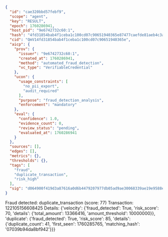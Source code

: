 ```json
{
  "id": "cae320bbd57febf9",
  "scope": "agent",
  "key": "RESULT",
  "epoch": 1760286941,
  "host_pid": "9e6742732c60:1",
  "hash": "4fd31854bab4f1ceba1c100cd07c90651940365e87477caefde81aeb4c3a2947",
  "cid": "QmV14fd31854bab4f1ceba1c100cd07c90651940365e",
  "aicp": {
    "prov": {
      "issuer": "9e6742732c60:1",
      "created_at": 1760286941,
      "method": "automated_fraud_detection",
      "vc_type": "VerifiableCredential"
    },
    "ucon": {
      "usage_constraints": [
        "no_pii_export",
        "audit_required"
      ],
      "purpose": "fraud_detection_analysis",
      "enforcement": "mandatory"
    },
    "eval": {
      "confidence": 1.0,
      "evidence_count": 0,
      "review_status": "pending",
      "evaluated_at": 1760286941
    }
  },
  "sources": [],
  "edges": [],
  "metrics": {},
  "thresholds": {},
  "tags": [
    "fraud",
    "duplicate_transaction",
    "risk_high"
  ],
  "sig": "d064900f419d3a87616a0d6b4479207977db05ad9ae30068339ae19e9588ecf3"
}
```

Fraud detected: duplicate_transaction (score: 77)
Transaction: 122105156608425
Details: {'velocity': {'fraud_detected': True, 'risk_score': 70, 'details': {'total_amount': 13366416, 'amount_threshold': 10000000}}, 'duplicate': {'fraud_detected': True, 'risk_score': 85, 'details': {'duplicate_count': 41, 'first_seen': 1760285765, 'matching_hash': '07039b94da8bf942'}}}